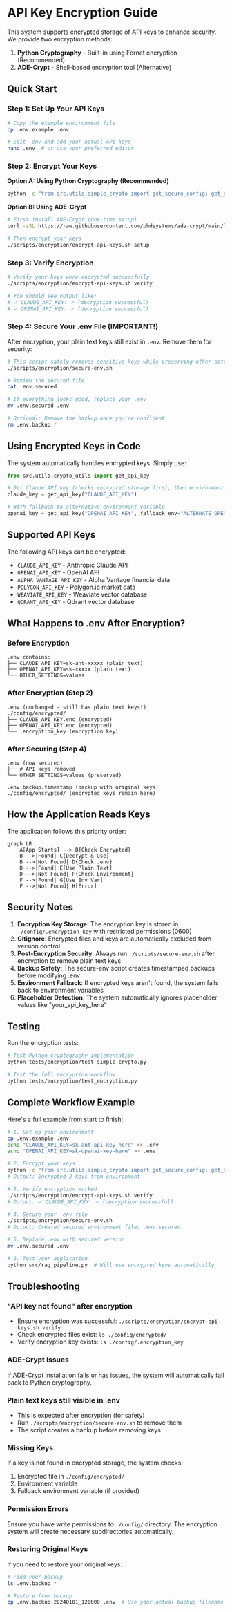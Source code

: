 # API Key Encryption Guide

This system supports encrypted storage of API keys to enhance security. We provide two encryption methods:

1. **Python Cryptography** - Built-in using Fernet encryption (Recommended)
2. **ADE-Crypt** - Shell-based encryption tool (Alternative)

## Quick Start

### Step 1: Set Up Your API Keys

```bash
# Copy the example environment file
cp .env.example .env

# Edit .env and add your actual API keys
nano .env  # or use your preferred editor
```

### Step 2: Encrypt Your Keys

**Option A: Using Python Cryptography (Recommended)**
```bash
python -c "from src.utils.simple_crypto import get_secure_config; get_secure_config().encrypt_from_env()"
```

**Option B: Using ADE-Crypt**
```bash
# First install ADE-Crypt (one-time setup)
curl -sSL https://raw.githubusercontent.com/phdsystems/ade-crypt/main/lib/install.sh | bash

# Then encrypt your keys
./scripts/encryption/encrypt-api-keys.sh setup
```

### Step 3: Verify Encryption

```bash
# Verify your keys were encrypted successfully
./scripts/encryption/encrypt-api-keys.sh verify

# You should see output like:
# ✓ CLAUDE_API_KEY: ✓ (decryption successful)
# ✓ OPENAI_API_KEY: ✓ (decryption successful)
```

### Step 4: Secure Your .env File (IMPORTANT!)

After encryption, your plain text keys still exist in `.env`. Remove them for security:

```bash
# This script safely removes sensitive keys while preserving other settings
./scripts/encryption/secure-env.sh

# Review the secured file
cat .env.secured

# If everything looks good, replace your .env
mv .env.secured .env

# Optional: Remove the backup once you're confident
rm .env.backup.*
```

## Using Encrypted Keys in Code

The system automatically handles encrypted keys. Simply use:

```python
from src.utils.crypto_utils import get_api_key

# Get Claude API key (checks encrypted storage first, then environment)
claude_key = get_api_key("CLAUDE_API_KEY")

# With fallback to alternative environment variable
openai_key = get_api_key("OPENAI_API_KEY", fallback_env="ALTERNATE_OPENAI_KEY")
```

## Supported API Keys

The following API keys can be encrypted:
- `CLAUDE_API_KEY` - Anthropic Claude API
- `OPENAI_API_KEY` - OpenAI API
- `ALPHA_VANTAGE_API_KEY` - Alpha Vantage financial data
- `POLYGON_API_KEY` - Polygon.io market data
- `WEAVIATE_API_KEY` - Weaviate vector database
- `QDRANT_API_KEY` - Qdrant vector database

## What Happens to .env After Encryption?

### Before Encryption
```
.env contains:
├── CLAUDE_API_KEY=sk-ant-xxxxx (plain text)
├── OPENAI_API_KEY=sk-xxxxx (plain text)
└── OTHER_SETTINGS=values
```

### After Encryption (Step 2)
```
.env (unchanged - still has plain text keys!)
./config/encrypted/
├── CLAUDE_API_KEY.enc (encrypted)
├── OPENAI_API_KEY.enc (encrypted)
└── .encryption_key (encryption key)
```

### After Securing (Step 4)
```
.env (now secured)
├── # API keys removed
└── OTHER_SETTINGS=values (preserved)

.env.backup.timestamp (backup with original keys)
./config/encrypted/ (encrypted keys remain here)
```

## How the Application Reads Keys

The application follows this priority order:

```mermaid
graph LR
    A[App Starts] --> B{Check Encrypted}
    B -->|Found| C[Decrypt & Use]
    B -->|Not Found| D{Check .env}
    D -->|Found| E[Use Plain Text]
    D -->|Not Found| F{Check Environment}
    F -->|Found| G[Use Env Var]
    F -->|Not Found| H[Error]
```

## Security Notes

1. **Encryption Key Storage**: The encryption key is stored in `./config/.encryption_key` with restricted permissions (0600)
2. **Gitignore**: Encrypted files and keys are automatically excluded from version control
3. **Post-Encryption Security**: Always run `./scripts/secure-env.sh` after encryption to remove plain text keys
4. **Backup Safety**: The secure-env script creates timestamped backups before modifying .env
5. **Environment Fallback**: If encrypted keys aren't found, the system falls back to environment variables
6. **Placeholder Detection**: The system automatically ignores placeholder values like "your_api_key_here"

## Testing

Run the encryption tests:

```bash
# Test Python cryptography implementation
python tests/encryption/test_simple_crypto.py

# Test the full encryption workflow
python tests/encryption/test_encryption.py
```

## Complete Workflow Example

Here's a full example from start to finish:

```bash
# 1. Set up your environment
cp .env.example .env
echo "CLAUDE_API_KEY=sk-ant-api-key-here" >> .env
echo "OPENAI_API_KEY=sk-openai-key-here" >> .env

# 2. Encrypt your keys
python -c "from src.utils.simple_crypto import get_secure_config; get_secure_config().encrypt_from_env()"
# Output: Encrypted 2 keys from environment

# 3. Verify encryption worked
./scripts/encryption/encrypt-api-keys.sh verify
# Output: ✓ CLAUDE_API_KEY: ✓ (decryption successful)

# 4. Secure your .env file
./scripts/encryption/secure-env.sh
# Output: Created secured environment file: .env.secured

# 5. Replace .env with secured version
mv .env.secured .env

# 6. Test your application
python src/rag_pipeline.py  # Will use encrypted keys automatically
```

## Troubleshooting

### "API key not found" after encryption
- Ensure encryption was successful: `./scripts/encryption/encrypt-api-keys.sh verify`
- Check encrypted files exist: `ls ./config/encrypted/`
- Verify encryption key exists: `ls ./config/.encryption_key`

### ADE-Crypt Issues
If ADE-Crypt installation fails or has issues, the system will automatically fall back to Python cryptography.

### Plain text keys still visible in .env
- This is expected after encryption (for safety)
- Run `./scripts/encryption/secure-env.sh` to remove them
- The script creates a backup before removing keys

### Missing Keys
If a key is not found in encrypted storage, the system checks:
1. Encrypted file in `./config/encrypted/`
2. Environment variable
3. Fallback environment variable (if provided)

### Permission Errors
Ensure you have write permissions to `./config/` directory. The encryption system will create necessary subdirectories automatically.

### Restoring Original Keys
If you need to restore your original keys:
```bash
# Find your backup
ls .env.backup.*

# Restore from backup
cp .env.backup.20240101_120000 .env  # Use your actual backup filename
```